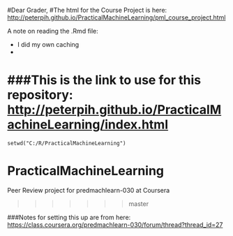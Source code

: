 #Dear Grader,
#The html for the Course Project is here:  
http://peterpih.github.io/PracticalMachineLearning/pml_course_project.html

A note on reading the .Rmd file:

- I did my own caching
- 
###This is the link to use for this repository:
http://peterpih.github.io/PracticalMachineLearning/index.html
=======
```{R}
setwd("C:/R/PracticalMachineLearning")
```

# PracticalMachineLearning
Peer Review project for predmachlearn-030 at Coursera
>>>>>>> master

###Notes for setting this up are from here:
https://class.coursera.org/predmachlearn-030/forum/thread?thread_id=27
